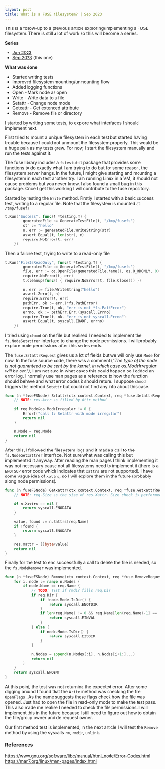 ```yaml
---
layout: post
title: What is a FUSE filesystem? | Sep 2023
---
```

This is a follow-up to a previous article exploring/implementing a FUSE filesystem. There is still a lot of work so this will become a series.

**Series**
- [Jan 2023](https://goamaral.github.io/posts/2023/01/05/fuse-filesystem)
- [Sep 2023](https://goamaral.github.io/posts/2023/09/23/fuse-filesystem) (this one)

**What was done**
- Started writing tests
- Improved filesystem mounting/unmounting flow
- Added logging functions
- Open - Mark node as open
- Write - Write data to a file
- Setattr - Change node mode
- Getxattr - Get extended attribute
- Remove - Remove file or directory

I started by writing some tests, to explore what interfaces I should implement next.

First tried to mount a unique filesystem in each test but started having trouble because I could not unmount the filesystem properly. This would be a huge pain as my tests grew. For now, I start the filesystem manually and run the tests against it.

The fuse library includes a `fstestutil` package that provides some functions to do exactly what I am trying to do but for some reason, the filesystem server hangs. In the future, I might give starting and mounting a filesystem in each test another try. I am running Linux in a VM, it should not cause problems but you never know. I also found a small bug in this package. Once I get this working I will contribute to the fuse repository.

Started by testing the `Write` method. Firstly I started with a basic success test, writing to a regular file. Note that the filesystem is mounted at `/tmp/fusefs`

```go
t.Run("Success", func(t *testing.T) {
		generatedFile := GenerateTestFile(t, "/tmp/fusefs")
		str := "hello"
		n, err := generatedFile.WriteString(str)
		assert.Equal(t, len(str), n)
		require.NoError(t, err)
	})
```

Then a failure test, trying to write to a read-only file

```go
t.Run("FileIsReadOnly", func(t *testing.T) {
		generatedFile := GenerateTestFile(t, "/tmp/fusefs")
		file, err := os.OpenFile(generatedFile.Name(), os.O_RDONLY, 0)
		require.NoError(t, err)
		t.Cleanup(func() { require.NoError(t, file.Close()) })

		n, err := file.WriteString("hello")
		assert.Zero(t, n)
		require.Error(t, err)
		pathErr, ok := err.(*fs.PathError)
		require.True(t, ok, "err is not *fs.PathError")
		errno, ok := pathErr.Err.(syscall.Errno)
		require.True(t, ok, "err is not syscall.Errno")
		assert.Equal(t, syscall.EBADF, errno)
	})
```

I tried using `chmod` on the file but realised I needed to implement the `fs.NodeSetattrer` interface to change the node permissions. I will probably explore node permissions after this series ends.

The `fuse.SetattrRequest` gives us a lot of fields but we will only use `Mode` for now. In the fuse source code, there was a comment (“*The type of the node is not guaranteed to be sent by the kernel, in which case os.ModeIrregular will be set.”),* I am not sure in what cases this could happen so I added an error log. I normally use man pages as a reference to how the function should behave and what error codes it should return. I suppose `chmod` triggers the method `Setattr` but could not find any info about this case.

```go
func (n *fuseFSNode) Setattr(ctx context.Context, req *fuse.SetattrRequest, resp *fuse.SetattrResponse) error {
	// NOTE: res.Atrr is filled by Attr method

	if req.Mode&os.ModeIrregular != 0 {
		Errorf("call to Setattr with mode irregular")
		return nil
	}

	n.Mode = req.Mode
	return nil
}
```

After this, I followed the filesystem logs and it made a call to the `fs.NodeGetxattrer` interface. Not sure what was calling this but implemented it anyway. After reading the man pages I think implementing it was not necessary cause not all filesystems need to implement it (there is a `ENOTSUP` error code which indicates that `xattrs` are not supported). I have some vague idea of `xattrs`, so I will explore them in the future (probably along node permissions).

```go
func (n fuseFSNode) Getxattr(ctx context.Context, req *fuse.GetxattrRequest, res *fuse.GetxattrResponse) error {
	// NOTE: req.Size is the size of res.Xattr. Size check is performed by fuse library

	if n.Xattrs == nil {
		return syscall.ENODATA
	}

	value, found := n.Xattrs[req.Name]
	if !found {
		return syscall.ENODATA
	}

	res.Xattr = []byte(value)
	return nil
}
```

Finally for the test to end successfully a call to delete the file is needed, so the `fs.NodeRemover` was implemented.

```go
func (n *fuseFSNode) Remove(ctx context.Context, req *fuse.RemoveRequest) error {
	for i, node := range n.Nodes {
		if node.Name == req.Name {
			// TODO: Test if rmdir fills req.Dir
			if req.Dir {
				if !node.Mode.IsDir() {
					return syscall.ENOTDIR
				}
				if len(req.Name) != 0 && req.Name[len(req.Name)-1] == '.' {
					return syscall.EINVAL
				}
			} else {
				if node.Mode.IsDir() {
					return syscall.EISDIR
				}
			}

			n.Nodes = append(n.Nodes[:i], n.Nodes[i+1:]...)
			return nil
		}
	}
	return syscall.ENOENT
}
```

At this point, the test was not returning the expected error. After some digging around I found that the `Write` method was checking the file `OpenFlags` . As the name suggests these flags check how the file was opened. Just had to open the file in read-only mode to make the test pass. This also made me realise I needed to check the file permissions. I will implement this in the future because I still need to figure out how to obtain the file/group owner and de request owner.

Our first method test is implemented, in the next article I will test the `Remove` method by using the syscalls `rm`, `rmdir`, `unlink`.

### References
https://www.gnu.org/software/libc/manual/html_node/Error-Codes.html
https://man7.org/linux/man-pages/index.html